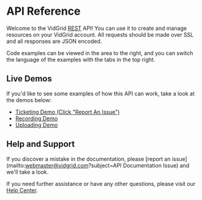 # API Reference

Welcome to the VidGrid [REST](https://en.wikipedia.org/wiki/Representational_state_transfer) API! You can use it to create and manage resources on your VidGrid account. All requests should be made over SSL and all responses are JSON encoded.

Code examples can be viewed in the area to the right, and you can switch the language of the examples with the tabs in the top right.

## Live Demos

 If you'd like to see some examples of how this API can work, take a look at the demos below:

 * [Ticketing Demo (Click "Report An Issue")](https://ticketingdemo.azurewebsites.net/#/home)
 * [Recording Demo](https://app.vidgrid.com/demo/api/record)
 * [Uploading Demo](https://app.vidgrid.com/demo/api/upload)

## Help and Support

If you discover a mistake in the documentation, please [report an issue](mailto:webmaster@vidgrid.com?subject=API Documentation Issue) and we'll take a look.

If you need further assistance or have any other questions, please visit our [Help Center](https://help.vidgrid.com).